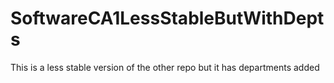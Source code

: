 # SoftwareCA1LessStableButWithDepts
This is a less stable version of the other repo but it has departments added
